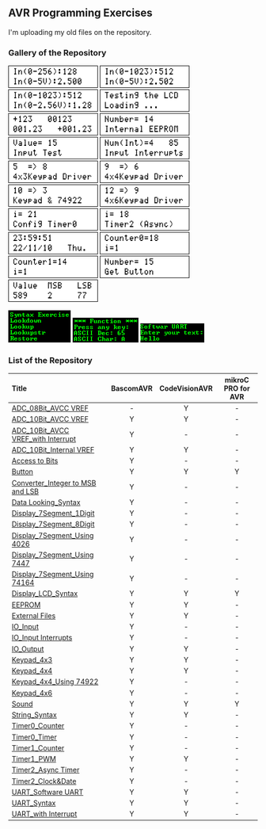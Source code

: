 ## AVR Programming Exercises

I'm uploading my old files on the repository.

### Gallery of the Repository
![](ADC_08Bit_AVCC%20VREF/Simulate/Album.png)
![](ADC_10Bit_AVCC%20VREF/Simulate/Album.png)
![](ADC_10Bit_Internal%20VREF/Simulate/Album.png)
![](Display_LCD_Syntax/Simulate/Album.png)
![](String_Syntax/Simulate/Album.png)
![](EEPROM/Simulate/Album.png)
![](IO_Input/Simulate/Album.png)
![](IO_Input%20Interrupts/Simulate/Album.png)
![](Keypad_4x3/Simulate/Album.png)
![](Keypad_4x4/Simulate/Album.png)
![](Keypad_4x4_Using%2074922/Simulate/Album.png)
![](Keypad_4x6/Simulate/Album.png)
![](Timer0_Timer/Simulate/Album.png)
![](Timer2_Async%20Timer/Simulate/Album.png)
![](Timer2_Clock&Date/Simulate/Album.png)
![](Timer0_Counter/Simulate/Album.png)
![](Timer1_Counter/Simulate/Album.png)
![](Button/Simulate/Album.png)
![](Converter_Integer%20to%20MSB%20and%20LSB/Simulate/Album.png)

![](Data%20Looking_Syntax/Simulate/Album.png)
![](UART_Syntax/Simulate/Album.png)
![](UART_Software%20UART/Simulate/Album.png)

### List of the Repository

|Title|BascomAVR|CodeVisionAVR|mikroC PRO for AVR|
|:----|:-------:|:-----------:|:----------------:|
|[ADC_08Bit_AVCC VREF](ADC_08Bit_AVCC%20VREF)|-|Y|-|
|[ADC_10Bit_AVCC VREF](ADC_10Bit_AVCC%20VREF)|Y|Y|-|
|[ADC_10Bit_AVCC VREF_with Interrupt](ADC_10Bit_AVCC%20VREF_with%20Interrupt)|Y|-|-|
|[ADC_10Bit_Internal VREF](ADC_10Bit_Internal%20VREF)|Y|Y|-|
|[Access to Bits](Access%20to%20Bits)|Y|-|-|
|[Button](Button)|Y|Y|Y|
|[Converter_Integer to MSB and LSB](Converter_Integer%20to%20MSB%20and%20LSB)|Y|-|-|
|[Data Looking_Syntax](Data%20Looking_Syntax)|Y|-|-|
|[Display_7Segment_1Digit](Display_7Segment_1Digit)|Y|-|-|
|[Display_7Segment_8Digit](Display_7Segment_8Digit)|Y|-|-|
|[Display_7Segment_Using 4026](Display_7Segment_Using%204026)|Y|-|-|
|[Display_7Segment_Using 7447](Display_7Segment_Using%207447)|Y|-|-|
|[Display_7Segment_Using 74164](Display_7Segment_Using%2074164)|Y|-|-|
|[Display_LCD_Syntax](Display_LCD_Syntax)|Y|Y|Y|
|[EEPROM](EEPROM)|Y|Y|-|
|[External Files](External%20Files)|Y|Y|-|
|[IO_Input](IO_Input)|Y|-|-|
|[IO_Input Interrupts](IO_Input%20Interrupts)|Y|-|-|
|[IO_Output](IO_Output)|Y|Y|-|
|[Keypad_4x3](Keypad_4x3)|Y|Y|-|
|[Keypad_4x4](Keypad_4x4)|Y|Y|-|
|[Keypad_4x4_Using 74922](Keypad_4x4_Using%2074922)|Y|-|-|
|[Keypad_4x6](Keypad_4x6)|Y|-|-|
|[Sound](Sound)|Y|Y|Y|
|[String_Syntax](String_Syntax)|Y|Y|-|
|[Timer0_Counter](Timer0_Counter)|Y|-|-|
|[Timer0_Timer](Timer0_Timer)|Y|-|-|
|[Timer1_Counter](Timer1_Counter)|Y|-|-|
|[Timer1_PWM](Timer1_PWM)|Y|Y|-|
|[Timer2_Async Timer](Timer2_Async%20Timer)|Y|-|-|
|[Timer2_Clock&Date](Timer2_Clock&Date)|Y|-|-|
|[UART_Software UART](UART_Software%20UART)|Y|Y|-|
|[UART_Syntax](UART_Syntax)|Y|Y|-|
|[UART_with Interrupt](UART_with%20Interrupt)|Y|Y|-|




